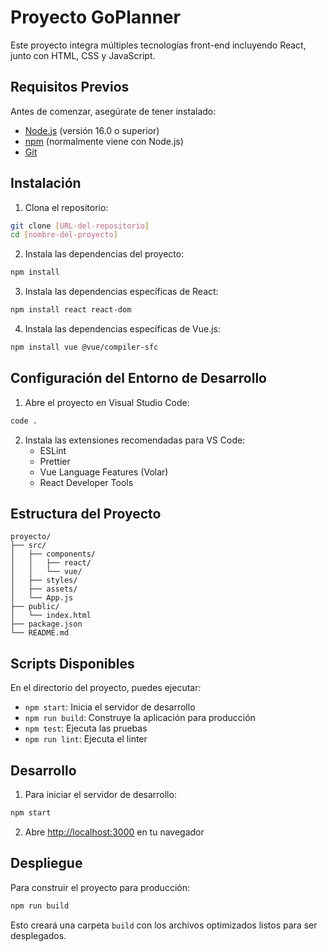 # Proyecto GoPlanner

Este proyecto integra múltiples tecnologías front-end incluyendo React, junto con HTML, CSS y JavaScript.

## Requisitos Previos

Antes de comenzar, asegúrate de tener instalado:

- [Node.js](https://nodejs.org/) (versión 16.0 o superior)
- [npm](https://www.npmjs.com/) (normalmente viene con Node.js)
- [Git](https://git-scm.com/)

## Instalación

1. Clona el repositorio:
```bash
git clone [URL-del-repositorio]
cd [nombre-del-proyecto]
```

2. Instala las dependencias del proyecto:
```bash
npm install
```

3. Instala las dependencias específicas de React:
```bash
npm install react react-dom
```

4. Instala las dependencias específicas de Vue.js:
```bash
npm install vue @vue/compiler-sfc
```

## Configuración del Entorno de Desarrollo

1. Abre el proyecto en Visual Studio Code:
```bash
code .
```

2. Instala las extensiones recomendadas para VS Code:
   - ESLint
   - Prettier
   - Vue Language Features (Volar)
   - React Developer Tools

## Estructura del Proyecto

```
proyecto/
├── src/
│   ├── components/
│   │   ├── react/
│   │   └── vue/
│   ├── styles/
│   ├── assets/
│   └── App.js
├── public/
│   └── index.html
├── package.json
└── README.md
```

## Scripts Disponibles

En el directorio del proyecto, puedes ejecutar:

- `npm start`: Inicia el servidor de desarrollo
- `npm run build`: Construye la aplicación para producción
- `npm test`: Ejecuta las pruebas
- `npm run lint`: Ejecuta el linter

## Desarrollo

1. Para iniciar el servidor de desarrollo:
```bash
npm start
```

2. Abre [http://localhost:3000](http://localhost:3000) en tu navegador

## Despliegue

Para construir el proyecto para producción:

```bash
npm run build
```

Esto creará una carpeta `build` con los archivos optimizados listos para ser desplegados.

